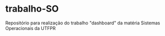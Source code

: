 # trabalho-SO
Repositório para realização do trabalho "dashboard" da matéria Sistemas Operacionais da UTFPR
